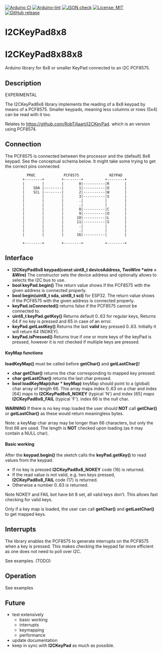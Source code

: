 
[![Arduino CI](https://github.com/RobTillaart/I2CKeyPad8x8/workflows/Arduino%20CI/badge.svg)](https://github.com/marketplace/actions/arduino_ci)
[![Arduino-lint](https://github.com/RobTillaart/I2CKeyPad8x8/actions/workflows/arduino-lint.yml/badge.svg)](https://github.com/RobTillaart/I2CKeyPad8x8/actions/workflows/arduino-lint.yml)
[![JSON check](https://github.com/RobTillaart/I2CKeyPad8x8/actions/workflows/jsoncheck.yml/badge.svg)](https://github.com/RobTillaart/I2CKeyPad8x8/actions/workflows/jsoncheck.yml)
[![License: MIT](https://img.shields.io/badge/license-MIT-green.svg)](https://github.com/RobTillaart/I2CKeyPad8x8/blob/master/LICENSE)
[![GitHub release](https://img.shields.io/github/release/RobTillaart/I2CKeyPad8x8.svg?maxAge=3600)](https://github.com/RobTillaart/I2CKeyPad8x8/releases)


# I2CKeyPad8x8

# I2CKeyPad8x88x8

Arduino library for 8x8 or smaller KeyPad connected to an I2C PCF8575.


## Description

EXPERIMENTAL

The I2CKeyPad8x8 library implements the reading of a 8x8 keypad by means of a PCF8575.
Smaller keypads, meaning less columns or rows (5x4) can be read with it too.

Relates to https://github.com/RobTillaart/I2CKeyPad. which is an version using PCF8574.


## Connection

The PCF8575 is connected between the processor and the (default) 8x8 keypad.
See the conceptual schema below. 
It might take some trying to get the correct pins connected.

```
          PROC             PCF8575              KEYPAD
        +--------+        +--------+          +--------+
        |        |        |       0|----------|R       |
        |    SDA |--------|       1|----------|O       |
        |    SCL |--------|       2|----------|W       |
        |        |        |       3|----------|S       |
        |        |        |       .|          |        |
        |        |        |       .|          |        |
        |        |        |       8|----------|C       |
        |        |        |       9|----------|O       |
        |        |        |      10|----------|L       |
        |        |        |      11|----------|S       |
        |        |        |       .|          |        |
        |        |        |       .|          |        |
        |        |        |      16|----------|        |

        +--------+        +--------+          +--------+ 
```


## Interface

- **I2CKeyPad8x8 keypad(const uint8_t deviceAddress, TwoWire \*wire = &Wire)** 
The constructor sets the device address and optionally 
allows to selects the I2C bus to use.
- **bool keyPad.begin()** The return value shows if the PCF8575 with the given address is connected properly.
- **bool begin(uint8_t sda, uint8_t scl)** for ESP32.
The return value shows if the PCF8575 with the given address is connected properly.
- **keyPad.isConnected()** returns false if the PCF8575 cannot be connected to.
- **uint8_t keyPad.getKey()** Returns default 0..63 for regular keys, 
Returns 64 if no key is pressed and 65 in case of an error.
- **keyPad.getLastKey()** Returns the last **valid** key pressed 0..63. Initially it will return 64 (NOKEY).
- **keyPad.isPressed()** Returns true if one or more keys of the keyPad is pressed, 
however it is not checked if multiple keys are pressed.


#### KeyMap functions

**loadKeyMap()** must be called before **getChar()** and **getLastChar()**!

- **char getChar()** returns the char corresponding to mapped key pressed.
- **char getLastChar()** returns the last char pressed.
- **bool loadKeyMap(char \* keyMap)** keyMap should point to a (global) char array of length 66.
This array maps index 0..63 on a char and index \[64\] maps to **I2CKeyPad8x8_NOKEY** (typical 'N') 
and index \[65\] maps **I2CKeyPad8x8_FAIL** (typical 'F'). index 66 is the null char.

**WARNING**
If there is no key map loaded the user should **NOT** call **getChar()** or 
**getLastChar()** as these would return meaningless bytes.


Note: a keyMap char array may be longer than 66 characters, but only the first 66 are used.
The length is **NOT** checked upon loading (as it may contain a NULL char).


#### Basic working

After the **keypad.begin()** the sketch calls the **keyPad.getKey()** to read values from the keypad. 
- If no key is pressed **I2CKeyPad8x8_NOKEY** code (16) is returned.
- If the read value is not valid, e.g. two keys pressed, **I2CKeyPad8x8_FAIL** code (17) is returned.
- Otherwise a number 0..63 is returned.

Note NOKEY and FAIL bot have bit 8 set, all valid keys don't.
This allows fast checking for valid keys.

Only if a key map is loaded, the user can call **getChar()** and **getLastChar()** to get mapped keys.


## Interrupts

The library enables the PCF8575 to generate interrupts on the PCF8575 when a key is pressed. 
This makes checking the keypad far more efficient as one does not need to poll over I2C.

See examples. (TODO)


## Operation

See examples


## Future

- test extensively
  - basic working
  - interrupts
  - keymapping
  - performance
- update documentation
- keep in sync with **I2CKeyPad** as much as possible.
